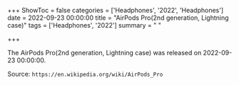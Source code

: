 +++
ShowToc = false
categories = ['Headphones', '2022', 'Headphones']
date = 2022-09-23 00:00:00
title = "AirPods Pro(2nd generation, Lightning case)"
tags = ['Headphones', '2022']
summary = " "

+++

The AirPods Pro(2nd generation, Lightning case) was released on 2022-09-23 00:00:00.

Source: `https://en.wikipedia.org/wiki/AirPods_Pro`


